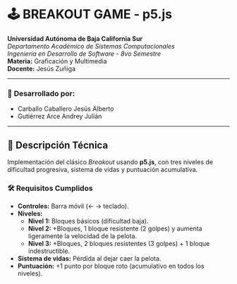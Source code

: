 # 🕹️ BREAKOUT GAME - p5.js  
**Universidad Autónoma de Baja California Sur**  
*Departamento Académico de Sistemas Computacionales*  
*Ingeniería en Desarrollo de Software - 8vo Semestre*  
**Materia:** Graficación y Multimedia  
**Docente:** Jesús Zuñiga  

---

### 👥 **Desarrollado por:**  
- Carballo Caballero Jesús Alberto  
- Gutiérrez Arce Andrey Julián  

---

## 🎯 **Descripción Técnica**  
Implementación del clásico *Breakout* usando **p5.js**, con tres niveles de dificultad progresiva, sistema de vidas y puntuación acumulativa.  

### 🛠️ **Requisitos Cumplidos**  
- **Controles:** Barra móvil (← → teclado).  
- **Niveles:**  
  - **Nivel 1:** Bloques básicos (dificultad baja).  
  - **Nivel 2:** +Bloques, 1 bloque resistente (2 golpes) y aumenta ligeramente la velocidad de la pelota.  
  - **Nivel 3:** +Bloques, 2 bloques resistentes (3 golpes) + 1 bloque indestructible.  
- **Sistema de vidas:** Pérdida al dejar caer la pelota.  
- **Puntuación:** +1 punto por bloque roto (acumulativo en todos los niveles).  
